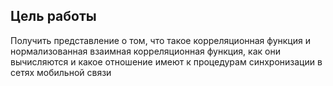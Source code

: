 ## Цель работы
Получить представление о том, что такое корреляционная функция и
нормализованная взаимная корреляционная функция, как они вычисляются и
какое отношение имеют к процедурам синхронизации в сетях мобильной связи
